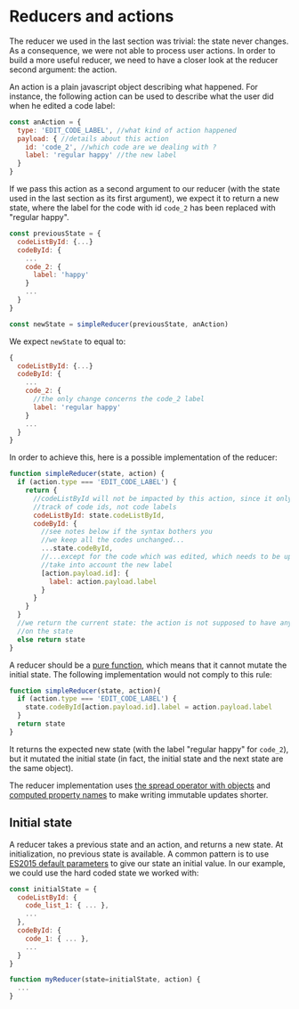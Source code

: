# Reducers and actions

The reducer we used in the last section was trivial: the state  never changes. As a consequence, we were not able to process user actions. In order to build a more useful reducer, we need to have a closer look at the reducer second argument: the action.

An action is a plain javascript object describing what happened. For instance, the following action can be used to describe what the user did when he edited a code label:

```javascript
const anAction = {
  type: 'EDIT_CODE_LABEL', //what kind of action happened
  payload: { //details about this action
    id: 'code_2', //which code are we dealing with ?
    label: 'regular happy' //the new label
  }
}
```

If we pass this action as a second argument to our reducer (with the state used in the last section as its first argument), we expect it to return a new state, where the label for the code with id `code_2` has been replaced with "regular happy".

```javascript
const previousState = {
  codeListById: {...}
  codeById: {
    ...
    code_2: {
      label: 'happy'
    }
    ...
  }
}

const newState = simpleReducer(previousState, anAction)
```
We expect `newState` to equal to:

```javascript
{
  codeListById: {...}
  codeById: {
    ...
    code_2: {
      //the only change concerns the code_2 label
      label: 'regular happy'
    }
    ...
  }
}
```

In order to achieve this, here is a possible implementation of the reducer:

```javascript
function simpleReducer(state, action) {
  if (action.type === 'EDIT_CODE_LABEL') {
    return {
      //codeListById will not be impacted by this action, since it only keeps
      //track of code ids, not code labels
      codeListById: state.codeListById,
      codeById: {
        //see notes below if the syntax bothers you
        //we keep all the codes unchanged...
        ...state.codeById,
        //...except for the code which was edited, which needs to be updated to
        //take into account the new label
        [action.payload.id]: {
          label: action.payload.label
        }
      }
    }
  }
  //we return the current state: the action is not supposed to have any effect
  //on the state
  else return state
}
```

A reducer should be a [pure function](http://redux.js.org/docs/introduction/ThreePrinciples.html#changes-are-made-with-pure-functions), which means that it cannot mutate the initial state. The following implementation would not comply to this rule:

```javascript
function simpleReducer(state, action){
  if (action.type === 'EDIT_CODE_LABEL') {
    state.codeById[action.payload.id].label = action.payload.label
  }
  return state
}
```

It returns the expected new state (with the label "regular happy" for `code_2`), 
but it mutated the initial state (in fact, the initial state and the next state
are the same object).

The reducer implementation uses [the spread operator with objects](/javascript/syntax.md#spread-operator-with-objects)  and [computed property names](/javascript/syntax.md#computed-property-names) to make writing immutable updates shorter.

## Initial state

A reducer takes a previous state and an action, and returns a new state. At initialization, no previous state is available. A common pattern is to use [ES2015 default parameters](https://developer.mozilla.org/en/docs/Web/JavaScript/Reference/Functions/Default_parameters) to give our state an initial value. In our example, we could use the hard coded state we worked with:

```javascript
const initialState = {
  codeListById: {
    code_list_1: { ... },
    ...
  },
  codeById: {
    code_1: { ... },
    ...
  }
}

function myReducer(state=initialState, action) {
  ...
}
```
